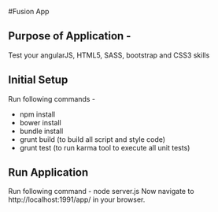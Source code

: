 #Fusion App

## Purpose of Application -
Test your angularJS, HTML5, SASS, bootstrap and CSS3 skills

## Initial Setup
Run following commands -
* npm install
* bower install
* bundle install
* grunt build (to build all script and style code)
* grunt test (to run karma tool to execute all unit tests)

## Run Application
Run following command - node server.js
Now navigate to http://localhost:1991/app/ in your browser.
